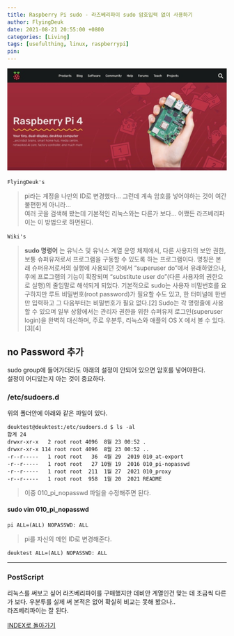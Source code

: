 ```yaml
---
title: Raspberry Pi sudo - 라즈베리파이 sudo 암호입력 없이 사용하기
author: FlyingDeuk
date: 2021-08-21 20:55:00 +0800
categories: [Living]
tags: [usefulthing, linux, raspberrypi]
pin:
---
```


![pi](/img/living/pi/pi.jpg)

`FlyingDeuk's`
> pi라는 계정을 나만의 ID로 변경했다... 그런데 계속 암호를 넣어야하는 것이 여간 불편한게 아니라...<br>
여러 곳을 검색해 봤는데 기본적인 리눅스와는 다른가 보다... 어쨌든 라즈베리파이는 이 방법으로 하면된다.

`Wiki's`
>**sudo 명령어** 는 유닉스 및 유닉스 계열 운영 체제에서, 다른 사용자의 보안 권한, 보통 슈퍼유저로서 프로그램을 구동할 수 있도록 하는 프로그램이다. 명칭은 본래 슈퍼유저로서의 실행에 사용되던 것에서 “superuser do”에서 유래하였으나, 후에 프로그램의 기능이 확장되며 “substitute user do”(다른 사용자의 권한으로 실행)의 줄임말로 해석되게 되었다. 기본적으로 sudo는 사용자 비밀번호를 요구하지만 루트 비밀번호(root password)가 필요할 수도 있고, 한 터미널에 한번만 입력하고 그 다음부터는 비밀번호가 필요 없다.[2] Sudo는 각 명령줄에 사용할 수 있으며 일부 상황에서는 관리자 권한을 위한 슈퍼유저 로그인(superuser login)을 완벽히 대신하며, 주로 우분투, 리눅스와 애플의 OS X 에서 볼 수 있다.[3][4]

## no Password 추가
sudo group에 들어가더라도 아래의 설정이 안되어 있으면 암호를 넣어야한다. <br>
설정이 어디있는지 아는 것이 중요하다.

### /etc/sudoers.d
위의 폴더안에 아래와 같은 파일이 있다.

```
deuktest@deuktest:/etc/sudoers.d $ ls -al
합계 24
drwxr-xr-x   2 root root 4096  8월 23 00:52 .
drwxr-xr-x 114 root root 4096  8월 23 00:52 ..
-r--r-----   1 root root   36  4월 29  2019 010_at-export
-r--r-----   1 root root   27 10월 19  2016 010_pi-nopasswd
-r--r-----   1 root root  211  1월 27  2021 010_proxy
-r--r-----   1 root root  958  1월 20  2021 README
```
>이중 010_pi_nopasswd 파일을 수정해주면 된다.

#### sudo vim 010_pi_nopasswd
```
pi ALL=(ALL) NOPASSWD: ALL
```
>pi를 자신의 메인 ID로 변경해준다.

```
deuktest ALL=(ALL) NOPASSWD: ALL
```

----

### PostScript
리눅스를 써보고 싶어 라즈베리파이를 구매했지만 데비안 계열인건 맞는 데 조금씩 다른가 보다. 우분투를 실제 써 본적은 없어 확실히 비교는 못해 봤으나.. <br>
라즈베리파이는 잘 된다.

[INDEX로 돌아가기](/posts/RaspberryPi/)
